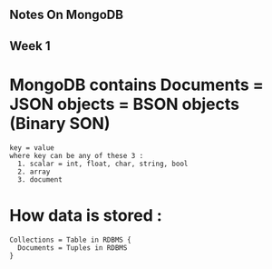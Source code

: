 ## Notes On MongoDB

## Week 1
# MongoDB contains Documents = JSON objects = BSON objects (Binary SON)
 
    key = value 
    where key can be any of these 3 :
      1. scalar = int, float, char, string, bool
      2. array 
      3. document

# How data is stored :
    Collections = Table in RDBMS {
      Documents = Tuples in RDBMS
    }